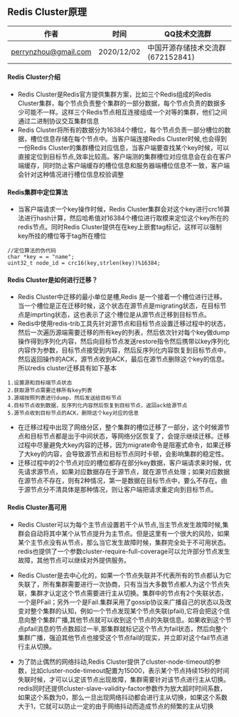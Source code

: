## Redis Cluster原理


| 作者 | 时间 |QQ技术交流群 |
| ------ | ------ |------ |
| perrynzhou@gmail.com |2020/12/02 |中国开源存储技术交流群(672152841) |

#### Redis Cluster介绍

- Redis Cluster是Redis官方提供集群方案，比如三个Redis组成的Redis Cluster集群，每个节点负责整个集群的一部分数据，每个节点负责的数据多少可能不一样。这样三个Redis节点相互连接组成一个对等的集群，他们之间通过二进制协议交互集群信息
- Redis Cluster将所有的数据分为16384个槽位，每个节点负责一部分槽位的数据，槽位信息存储在每个节点中。当客户端连接Redis Cluster时候,也会得到一份Redis Cluster的集群槽位对应信息，当客户端要查找某个key时候，可以直接定位到目标节点,效率比较高。客户端测的集群槽位对应信息会在会在客户端缓存，同时防止客户端缓存的槽位信息和服务器端槽位信息不一致，客户端会针对这种情况进行槽位信息校验调整


#### Redis集群中定位算法
- 当客户端请求一个key操作时候，Redis Cluster集群会对这个key进行crc16算法进行hash计算，然后哈希值对16384个槽位进行取模来定位这个key所在的redis节点。同时Redis Cluster提供在在key上嵌套tag标记，这样可以强制key所挂的槽位等于tag所在槽位
```
//定位算法的伪代码
char *key = = "name";
uint32_t node_id = crc16(key,strlen(key))%16384;
```


#### Redis Cluster是如何进行迁移？
- Redis Cluster中迁移的最小单位是槽,Redis 是一个接着一个槽位进行迁移。当一个槽位是正在迁移时候，这个状态在源节点是migrating状态，在目标节点是imprting状态，这也表示了这个槽位是从源节点迁移到目标节点。
- Redis中使用redis-trib工具先针对源节点和目标节点设置迁移过程中的状态，然后一次遍历源端需要迁移的所有key的列表，然后依次针对每个key做dump操作得到序列化内容，然后向目标节点发送restore指令然后携带以key序列化内容作为参数，目标节点接受到内容，然后反序列化内容恢复到目标节点中，然后返回操作的ACK，源节点收到ACK，最后在源节点删除这个key的信息。所以redis cluster迁移具有如下基本
```
1.设置源和目标端节点状态
2.获取源节点需要迁移所有key列表
3.源端按照列表进行dump，然后发送给目标节点
4.目标节点收到数据，反序列化内容然后恢复到目标节点，返回ack给源节点
5.源节点收到目标节点的ACK，删除这个key对应的信息
```
- 在迁移过程中出现了网络分区，整个集群的槽位迁移了一部分，这个时候源节点和目标节点都是出于中间状态，等网络分区恢复了，会提示继续迁移。迁移过程中尽量避免大key内容的迁移，因为migrate命令是阻塞式命令，如果迁移了大key的内容，会导致源节点和目标节点同时卡顿，会影响集群的稳定性。
- 迁移过程中的2个节点对应的槽位都存在部分key数据，客户端请求来时候，优先请求源节点，如果对应数据存在于源节点，就在源节点处理；如果对应数据在源节点不存在，则有2种情况，第一是数据在目标节点中，要么不存在。由于源节点分不清具体是那种情况，则让客户端把请求重定向到目标节点。

#### Redis Cluster高可用
- Redis Cluster可以为每个主节点设置若干个从节点,当主节点发生故障时候,集群会自动将其中某个从节点提升为主节点。但是这里有一个很大的风险，如果某个主节点没有从节点，那么当它发生故障时候，集群完全处于不可用状态。redis也提供了一个参数cluster-require-full-coverage可以允许部分节点发生故障，其他节点可以继续对外提供服务。

- Redis Cluster是去中心化的，如果一个节点失联并不代表所有的节点都认为它失联了，所有集群需要进行一次协商，只有当当大多数节点都人为这个节点失联，集群才认定这个节点需要进行主从切换。集群中的节点有2个失联状态，一个是PFail；另外一个是Fail.集群采用了gossip协议来广播自己的状态以及改变对整个集群的认知，例如一个节点发现某个节点失联(pfail),它将会把这个信息向整个集群广播,其他节点就可以收到这个节点的失联信息。如果收到这个节点pfail消息的节点数超过一半,那集群就标记这个节点为fail状态，然后向整个集群广播，强迫其他节点也接受这个节点fail的现实，并立即对这个fail节点进行主从切换。

- 为了防止偶然的网络抖动,Redis Cluster提供了cluster-node-timeout的参数，比如cluster-node-timeout配置为15000，表示某个节点持续15秒的时间失联时候，才可以认定该节点出现故障，集群需要针对该节点进行主从切换。redis同时还提供cluster-slave-validity-factor参数作为放大超时时间系数，如果这个系数为0，那么一旦出现网络抖动都会进行主从切换，如果这个系数大于1，它就可以防止一定的由于网络抖动而造成节点的频繁的主从切换

